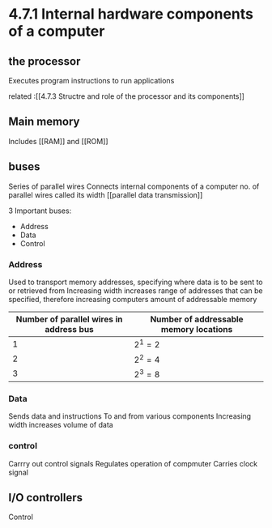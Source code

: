 # 4.7.1 Internal hardware components of a computer

## the processor
Executes program instructions to run applications

related :[[4.7.3 Structre and role of the processor and its components]]

## Main memory
Includes [[RAM]] and [[ROM]]

## buses
Series of parallel wires
Connects internal components of a computer
no. of parallel wires called its width 
[[parallel data transmission]]

3 Important buses:
- Address
- Data
- Control

### Address
Used to transport memory addresses, specifying where data is to be sent to or retrieved from 
Increasing width increases range of addresses that can be specified, therefore increasing computers amount of addressable memory

| Number of parallel wires in address bus | Number of addressable memory locations |
| --------------------------------------- | -------------------------------------- |
| 1                                       | $2^1 = 2$                              |
| 2                                       | $2^2 = 4$                                       |
| 3                                       |         $2^3=8$                               |

### Data
Sends data and instructions
To and from various components
Increasing width increases volume of data

### control
Carrry out control signals
Regulates operation of compmuter
Carries clock signal

## I/O controllers
Control